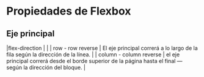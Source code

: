 # Propiedades de Flexbox
## Eje principal
|flex-direction           |                                                                                                               |
| row - row reverse       | El eje principal correrá a lo largo de la fila según la dirección de la línea.                                |
| column - column reverse | el eje principal correrá desde el borde superior de la página hasta el final — según la dirección del bloque. |